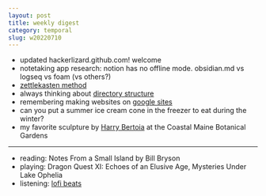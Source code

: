 ```yaml
---
layout: post
title: weekly digest
category: temporal
slug: w20220710
---
```


- updated hackerlizard.github.com! welcome
- notetaking app research: notion has no offline mode. obsidian.md vs logseq vs foam (vs others?)
- [zettlekasten method](https://zettelkasten.de/posts/overview/)
- always thinking about [directory structure](https://www.theverge.com/22684730/students-file-folder-directory-structure-education-gen-z)
- remembering making websites on [google sites](https://www.techradar.com/news/google-is-shutting-down-its-website-builder)
- can you put a summer ice cream cone in the freezer to eat during the winter?
- my favorite sculpture by [Harry Bertoia](https://harrybertoia.org/sculpture/sculpture-portfolio/) at the Coastal Maine Botanical Gardens

***
- reading: Notes From a Small Island by Bill Bryson
- playing: Dragon Quest XI: Echoes of an Elusive Age, Mysteries Under Lake Ophelia
- listening: [lofi beats](https://open.spotify.com/playlist/37i9dQZF1DWWQRwui0ExPn?si=ec0cded84f264cf7)
